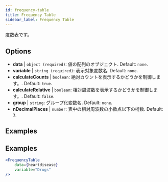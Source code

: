 ```yaml
---
id: frequency-table
title: Frequency Table
sidebar_label: Frequency Table
---
```


度数表です。

## Options

* __data__ | `object (required)`: 値の配列のオブジェクト. Default: `none`.
* __variable__ | `string (required)`: 表示対象変数名. Default: `none`.
* __calculateCounts__ | `boolean`: 絶対カウントを表示するかどうかを制御します。. Default: `true`.
* __calculateRelative__ | `boolean`: 相対周波数を表示するかどうかを制御します。. Default: `false`.
* __group__ | `string`: グループ化変数名. Default: `none`.
* __nDecimalPlaces__ | `number`: 表中の相対周波数の小数点以下の桁数. Default: `3`.


## Examples

## Examples

```jsx live
<FrequencyTable
    data={heartdisease} 
    variable="Drugs"
/>
```
